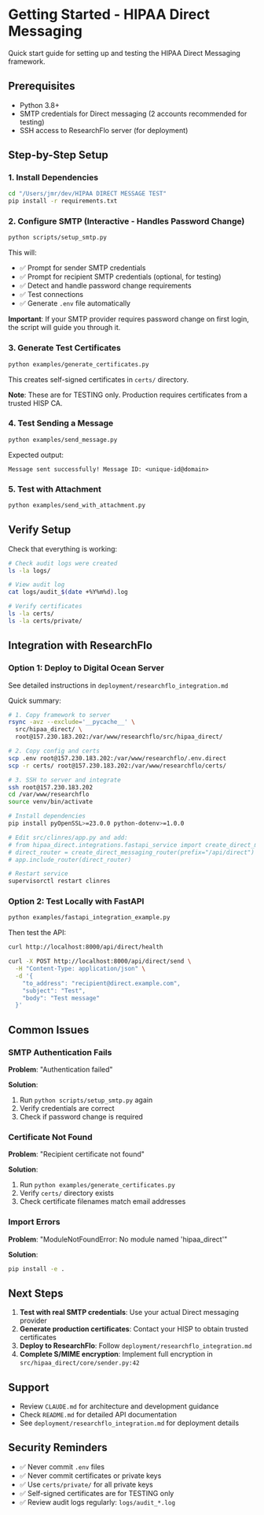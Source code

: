# Getting Started - HIPAA Direct Messaging

Quick start guide for setting up and testing the HIPAA Direct Messaging framework.

## Prerequisites

- Python 3.8+
- SMTP credentials for Direct messaging (2 accounts recommended for testing)
- SSH access to ResearchFlo server (for deployment)

## Step-by-Step Setup

### 1. Install Dependencies

```bash
cd "/Users/jmr/dev/HIPAA DIRECT MESSAGE TEST"
pip install -r requirements.txt
```

### 2. Configure SMTP (Interactive - Handles Password Change)

```bash
python scripts/setup_smtp.py
```

This will:
- ✅ Prompt for sender SMTP credentials
- ✅ Prompt for recipient SMTP credentials (optional, for testing)
- ✅ Detect and handle password change requirements
- ✅ Test connections
- ✅ Generate `.env` file automatically

**Important**: If your SMTP provider requires password change on first login, the script will guide you through it.

### 3. Generate Test Certificates

```bash
python examples/generate_certificates.py
```

This creates self-signed certificates in `certs/` directory.

**Note**: These are for TESTING only. Production requires certificates from a trusted HISP CA.

### 4. Test Sending a Message

```bash
python examples/send_message.py
```

Expected output:
```
Message sent successfully! Message ID: <unique-id@domain>
```

### 5. Test with Attachment

```bash
python examples/send_with_attachment.py
```

## Verify Setup

Check that everything is working:

```bash
# Check audit logs were created
ls -la logs/

# View audit log
cat logs/audit_$(date +%Y%m%d).log

# Verify certificates
ls -la certs/
ls -la certs/private/
```

## Integration with ResearchFlo

### Option 1: Deploy to Digital Ocean Server

See detailed instructions in `deployment/researchflo_integration.md`

Quick summary:
```bash
# 1. Copy framework to server
rsync -avz --exclude='__pycache__' \
  src/hipaa_direct/ \
  root@157.230.183.202:/var/www/researchflo/src/hipaa_direct/

# 2. Copy config and certs
scp .env root@157.230.183.202:/var/www/researchflo/.env.direct
scp -r certs/ root@157.230.183.202:/var/www/researchflo/certs/

# 3. SSH to server and integrate
ssh root@157.230.183.202
cd /var/www/researchflo
source venv/bin/activate

# Install dependencies
pip install pyOpenSSL>=23.0.0 python-dotenv>=1.0.0

# Edit src/clinres/app.py and add:
# from hipaa_direct.integrations.fastapi_service import create_direct_messaging_router
# direct_router = create_direct_messaging_router(prefix="/api/direct")
# app.include_router(direct_router)

# Restart service
supervisorctl restart clinres
```

### Option 2: Test Locally with FastAPI

```bash
python examples/fastapi_integration_example.py
```

Then test the API:
```bash
curl http://localhost:8000/api/direct/health

curl -X POST http://localhost:8000/api/direct/send \
  -H "Content-Type: application/json" \
  -d '{
    "to_address": "recipient@direct.example.com",
    "subject": "Test",
    "body": "Test message"
  }'
```

## Common Issues

### SMTP Authentication Fails

**Problem**: "Authentication failed"

**Solution**:
1. Run `python scripts/setup_smtp.py` again
2. Verify credentials are correct
3. Check if password change is required

### Certificate Not Found

**Problem**: "Recipient certificate not found"

**Solution**:
1. Run `python examples/generate_certificates.py`
2. Verify `certs/` directory exists
3. Check certificate filenames match email addresses

### Import Errors

**Problem**: "ModuleNotFoundError: No module named 'hipaa_direct'"

**Solution**:
```bash
pip install -e .
```

## Next Steps

1. **Test with real SMTP credentials**: Use your actual Direct messaging provider
2. **Generate production certificates**: Contact your HISP to obtain trusted certificates
3. **Deploy to ResearchFlo**: Follow `deployment/researchflo_integration.md`
4. **Complete S/MIME encryption**: Implement full encryption in `src/hipaa_direct/core/sender.py:42`

## Support

- Review `CLAUDE.md` for architecture and development guidance
- Check `README.md` for detailed API documentation
- See `deployment/researchflo_integration.md` for deployment details

## Security Reminders

- ✅ Never commit `.env` files
- ✅ Never commit certificates or private keys
- ✅ Use `certs/private/` for all private keys
- ✅ Self-signed certificates are for TESTING only
- ✅ Review audit logs regularly: `logs/audit_*.log`
